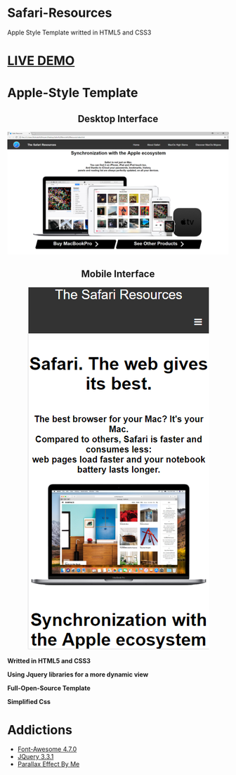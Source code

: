 # Safari-Resources
Apple Style Template writted in HTML5 and CSS3

# <a href="http://repo.altervista.org/template/safari/">LIVE DEMO</a>


# Apple-Style Template

<div align="center">
  <h2>Desktop Interface</h2>
  </div>
<img src="https://github.com/anonik9900/Safari-Resources/blob/master/preview-image/preview.png?raw=true">
<br>

<div align="center">
  <h2>Mobile Interface</h2>
<img src="https://github.com/anonik9900/Safari-Resources/blob/master/preview-image/mobile-preview.png?raw=true">
  </div>

<b>Writted in HTML5 and CSS3</b>

<b>Using Jquery libraries for a more dynamic view</b>

<b>Full-Open-Source Template</b>

<b>Simplified Css</b>

# Addictions

<ul>
  <li><a href="https://cdnjs.cloudflare.com/ajax/libs/font-awesome/4.7.0/css/font-awesome.min.css">Font-Awesome 4.7.0</a></li>
  <li><a href="https://code.jquery.com/jquery-3.3.1.js">JQuery 3.3.1</a></li>
  <li><a href="https://github.com/anonik9900/Parallax-Effects">Parallax Effect By Me</a></li>
</ul>
